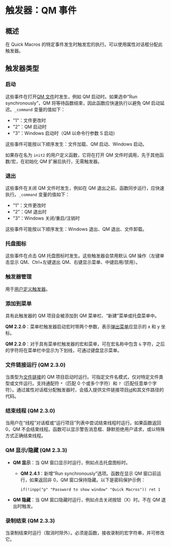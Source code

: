 # 触发器：QM 事件

## 概述

在 Quick Macros 的特定事件发生时触发宏的执行。可以使用属性对话框分配此触发器。

## 触发器类型

### 启动

这些事件在打开[QM 文件](IDH_QML.md)时发生，例如 QM 启动时。如果选中“Run synchronously”，QM 将等待函数结束，因此函数应快速执行以避免 QM 启动延迟。`_command` 变量的值如下：
- "1"：文件更改时
- "2"：QM 启动时
- "3"：Windows 启动时（QM 以命令行参数 S 启动）

这些事件可能按以下顺序发生：文件加载、QM 启动、Windows 启动。

如果存在名为 `init2` 的用户定义函数，它将在打开 QM 文件时调用，先于其他函数/宏，在初始化 QM 扩展后执行，无需触发器。

### 退出

这些事件在关闭 QM 文件时发生，例如在 QM 退出之前。函数同步运行，应快速执行。`_command` 变量的值如下：
- "1"：文件更改时
- "2"：QM 退出时
- "3"：Windows 关闭/重启/注销时

这些事件可能按以下顺序发生：Windows 退出、QM 退出、文件卸载。

### 托盘图标

这些事件在点击 QM 托盘图标时发生。这些触发器会禁用默认 QM 操作（左键单击显示 QM、Ctrl+左键退出 QM、右键显示菜单、中键启用/禁用）。

### 触发器管理

用于[用户定义触发器](IDH_TRIG_EXT.md)。

### 添加到菜单

具有此触发器的 QM 项目会被添加到 QM 菜单栏、“新建”菜单或托盘菜单中。

**QM 2.2.0**：菜单栏触发器启动宏时带两个参数，表示[弹出菜单](IDH_POPUP.md)应显示的 x 和 y 坐标。

**QM 2.2.0**：对于具有菜单栏触发器的宏和菜单，可在宏名称中包含 `&` 字符，之后的字符将在菜单栏中显示为下划线，可通过键盘显示菜单。

### 文件链接运行 (QM 2.3.0)

当类型为[文件链接](IDH_ITEMS.md)的 QM 项目启动时运行。可指定文件名模式，仅对特定文件类型或文件运行。支持通配符 `*`（匹配 0 个或多个字符）和 `?`（匹配任意单个字符）。通过属性对话框分配触发器时，会插入提供文件链接项目[id](IDP_QMITEM.md)和其文件路径的代码。

### 结束线程 (QM 2.3.0)

当用户在“线程”对话框或“运行项目”列表中尝试结束线程时运行。如果函数返回 0，QM 不会结束线程。函数可以显示警告消息框、静默拒绝用户请求，或以特殊方式正确结束线程。

### QM 显示/隐藏 (QM 2.3.3)

- **QM 显示**：当 QM 窗口显示时运行，例如点击托盘图标时。
  - **QM 2.4.1**：新增“Run synchronously”选项。函数在显示 QM 窗口前运行，如果返回非 0，QM 窗口保持隐藏。以下是密码保护示例：

    ```qm
    if(!inpp("p" "Password to show window" "Quick Macros")) ret 1
    ```

- **QM 隐藏**：当 QM 窗口隐藏时运行，例如点击关闭按钮（X）时。不在 QM 退出时触发。

### 录制结束 (QM 2.3.3)

当录制结束时运行（取消时除外）。必须是函数，接收录制的宏字符串，并可修改它。